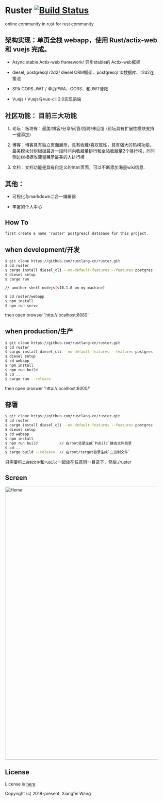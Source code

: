 # Ruster  [![Build Status](https://travis-ci.org/rustlang-cn/ruster.svg?branch=master)](https://travis-ci.org/rustlang-cn/ruster)

online community in rust for rust community

## 架构实现：单页全栈 webapp，使用 Rust/actix-web 和 vuejs 完成。

- Async stable Actix-web framework/ 异步stable的 Actix-web框架

- diesel, postgresql r2d2/ diesel ORM框架、postgresql 10数据库、r2d2连接池

- SPA CORS JWT / 单页PWA、CORS、和JWT登陆

- Vuejs / Vuejs与vue-cli 3.0实现前端

## 社区功能： 目前三大功能

1. 论坛：板块有：最美/博客/分享/问答/招聘/未回复 (论坛具有扩展性模块支持一键添加)

2. 博客：博客具有独立页面展示，具有收藏/喜欢属性，具有强大的热榜功能，最美模块分别根据最近一段时间内收藏量排行和全站收藏量2个排行榜，同时侧边栏根据收藏量展示最美的人排行榜

3. 文档：文档功能是具有自定义的html页面，可以不断添加海量wiki信息.

## 其他：

- 可视化与markdown二合一编辑器

- 丰富的个人中心

## How To

    first create a name 'ruster' postgresql database for this project.

## when development/开发

```bash
$ git clone https://github.com/rustlang-cn/ruster.git
$ cd ruster
$ cargo install diesel_cli --no-default-features --features postgres
$ diesel setup
$ cargo run

// another shell nodejs(v10.1.0 on my machine)

$ cd ruster/webapp
$ npm install
$ npm run serve
```

then open browser 'http://localhost:8080'

## when production/生产

```bash
$ git clone https://github.com/rustlang-cn/ruster.git
$ cd ruster
$ cargo install diesel_cli --no-default-features --features postgres
$ diesel setup
$ cd webapp
$ npm install
$ npm run build
$ cd ..
$ cargo run --release
```

then open broswer 'http://localhost:8000/'

## 部署

```bash
$ git clone https://github.com/rustlang-cn/ruster.git
$ cd ruster
$ cargo install diesel_cli --no-default-features --features postgres
$ diesel setup
$ cd webapp
$ npm install
$ npm run build          // 在root目录生成`Pubilc`静态文件目录
$ cd ..
$ cargo build --release  // 在root/target目录生成`二进制文件`
```

只需要将`二进制文件`和`Pubilc`一起放在任意同一目录下，然后./ruster

## Screen

<img alt="Home" width="900" src="https://raw.githubusercontent.com/rustlang-cn/ruster/master/rust-cn.png">

## License

License is [here](https://github.com/rustlang-cn/ruster/blob/master/LICENSE)

Copyright (c) 2018-present, Xiangfei Wang
